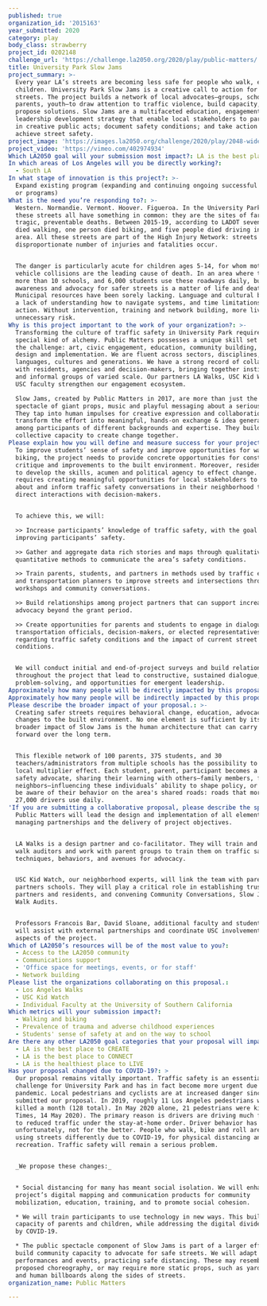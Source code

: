 ```yaml
---
published: true
organization_id: '2015163'
year_submitted: 2020
category: play
body_class: strawberry
project_id: 0202148
challenge_url: 'https://challenge.la2050.org/2020/play/public-matters/'
title: University Park Slow Jams
project_summary: >-
  Every year LA’s streets are becoming less safe for people who walk, especially
  children. University Park Slow Jams is a creative call to action for safer
  streets. The project builds a network of local advocates—groups, schools,
  parents, youth—to draw attention to traffic violence, build capacity, and
  propose solutions. Slow Jams are a multifaceted education, engagement, and
  leadership development strategy that enable local stakeholders to participate
  in creative public acts; document safety conditions; and take action to
  achieve street safety.
project_image: 'https://images.la2050.org/challenge/2020/play/2048-wide/public-matters.jpg'
project_video: 'https://vimeo.com/402974934'
Which LA2050 goal will your submission most impact?: LA is the best place to PLAY
In which areas of Los Angeles will you be directly working?:
  - South LA
In what stage of innovation is this project?: >-
  Expand existing program (expanding and continuing ongoing successful projects
  or programs)
What is the need you’re responding to?: >-
  Western. Normandie. Vermont. Hoover. Figueroa. In the University Park area
  these streets all have something in common: they are the sites of far too many
  tragic, preventable deaths. Between 2015-19, according to LADOT seven people
  died walking, one person died biking, and five people died driving in the
  area. All these streets are part of the High Injury Network: streets where a
  disproportionate number of injuries and fatalities occur. 


  The danger is particularly acute for children ages 5-14, for whom motor
  vehicle collisions are the leading cause of death. In an area where there are
  more than 10 schools, and 6,000 students use these roadways daily, building
  awareness and advocacy for safer streets is a matter of life and death.
  Municipal resources have been sorely lacking. Language and cultural barriers,
  a lack of understanding how to navigate systems, and time limitations inhibit
  action. Without intervention, training and network building, more lives are at
  unnecessary risk.
Why is this project important to the work of your organization?: >-
  Transforming the culture of traffic safety in University Park requires a
  special kind of alchemy. Public Matters possesses a unique skill set to meet
  the challenge: art, civic engagement, education, community building, project
  design and implementation. We are fluent across sectors, disciplines,
  languages, cultures and generations. We have a strong record of collaborating
  with residents, agencies and decision-makers, bringing together institutions
  and informal groups of varied scale. Our partners LA Walks, USC Kid Watch and
  USC faculty strengthen our engagement ecosystem.

  Slow Jams, created by Public Matters in 2017, are more than just the street
  spectacle of giant props, music and playful messaging about a serious issue.
  They tap into human impulses for creative expression and collaboration, and
  transform the effort into meaningful, hands-on exchange & idea generation
  among participants of different backgrounds and expertise. They build a
  collective capacity to create change together.
Please explain how you will define and measure success for your project.: >-
  To improve students’ sense of safety and improve opportunities for walking and
  biking, the project needs to provide concrete opportunities for constructive
  critique and improvements to the built environment. Moreover, residents need
  to develop the skills, acumen and political agency to effect change. This
  requires creating meaningful opportunities for local stakeholders to learn
  about and inform traffic safety conversations in their neighborhood through
  direct interactions with decision-makers. 


  To achieve this, we will:

  >> Increase participants’ knowledge of traffic safety, with the goal of
  improving participants’ safety. 

  >> Gather and aggregate data rich stories and maps through qualitative and
  quantitative methods to communicate the area’s safety conditions.  

  >> Train parents, students, and partners in methods used by traffic engineers
  and transportation planners to improve streets and intersections through
  workshops and community conversations.

  >> Build relationships among project partners that can support increased
  advocacy beyond the grant period.

  >> Create opportunities for parents and students to engage in dialogue with
  transportation officials, decision-makers, or elected representatives,
  regarding traffic safety conditions and the impact of current street
  conditions.


  We will conduct initial and end-of-project surveys and build relationships
  throughout the project that lead to constructive, sustained dialogue,
  problem-solving, and opportunities for emergent leadership.
Approximately how many people will be directly impacted by this proposal?: '505'
Approximately how many people will be indirectly impacted by this proposal?: '30350'
Please describe the broader impact of your proposal.: >-
  Creating safer streets requires behavioral change, education, advocacy, and
  changes to the built environment. No one element is sufficient by itself. The
  broader impact of Slow Jams is the human architecture that can carry work
  forward over the long term.


  This flexible network of 100 parents, 375 students, and 30
  teachers/administrators from multiple schools has the possibility to create a
  local multiplier effect. Each student, parent, participant becomes a traffic
  safety advocate, sharing their learning with others—family members, friends,
  neighbors—influencing these individuals’ ability to shape policy, or to simply
  be aware of their behavior on the area's shared roads: roads that more than
  27,000 drivers use daily.  
'If you are submitting a collaborative proposal, please describe the specific role of partner organizations in the project.': >-
  Public Matters will lead the design and implementation of all elements,
  managing partnerships and the delivery of project objectives.


  LA Walks is a design partner and co-facilitator. They will train and supervise
  walk auditors and work with parent groups to train them on traffic safety
  techniques, behaviors, and avenues for advocacy.


  USC Kid Watch, our neighborhood experts, will link the team with parents and
  partners schools. They will play a critical role in establishing trust between
  partners and residents, and convening Community Conversations, Slow Jams and
  Walk Audits. 


  Professors Francois Bar, David Sloane, additional faculty and student groups,
  will assist with external partnerships and coordinate USC involvement in all
  aspects of the project. 
Which of LA2050’s resources will be of the most value to you?:
  - Access to the LA2050 community
  - Communications support
  - 'Office space for meetings, events, or for staff'
  - Network building
Please list the organizations collaborating on this proposal.:
  - Los Angeles Walks
  - USC Kid Watch
  - Individual Faculty at the University of Southern California
Which metrics will your submission impact?:
  - Walking and biking
  - Prevalence of trauma and adverse childhood experiences
  - Students' sense of safety at and on the way to school
Are there any other LA2050 goal categories that your proposal will impact?:
  - LA is the best place to CREATE
  - LA is the best place to CONNECT
  - LA is the healthiest place to LIVE
Has your proposal changed due to COVID-19?: >
  Our proposal remains vitally important. Traffic safety is an essential
  challenge for University Park and has in fact become more urgent due to the
  pandemic. Local pedestrians and cyclists are at increased danger since we
  submitted our proposal. In 2019, roughly 11 Los Angeles pedestrians were
  killed a month (128 total). In May 2020 alone, 21 pedestrians were killed (LA
  Times, 14 May 2020). The primary reason is drivers are driving much faster due
  to reduced traffic under the stay-at-home order. Driver behavior has changed;
  unfortunately, not for the better. People who walk, bike and roll are also
  using streets differently due to COVID-19, for physical distancing and outdoor
  recreation. Traffic safety will remain a serious problem.


  _We propose these changes:_


  * Social distancing for many has meant social isolation. We will enhance the
  project’s digital mapping and communication products for community
  mobilization, education, training, and to promote social cohesion.

  * We will train participants to use technology in new ways. This builds the
  capacity of parents and children, while addressing the digital divide exposed
  by COVID-19.

  * The public spectacle component of Slow Jams is part of a larger effort to
  build community capacity to advocate for safe streets. We will adapt public
  performances and events, practicing safe distancing. These may resemble the
  proposed choreography, or may require more static props, such as yard signs
  and human billboards along the sides of streets.
organization_name: Public Matters

---
```

